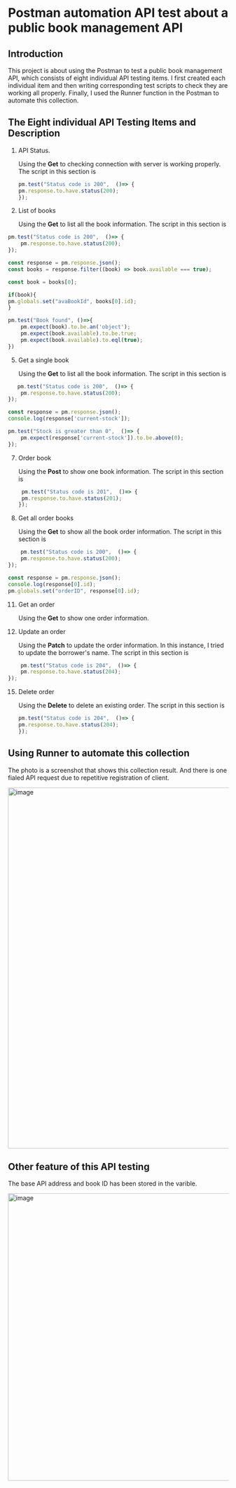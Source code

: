 # Postman automation API test about a public book management API

## Introduction
This project is about using the Postman to test a public book management API, which consists of eight individual API testing items.  I first created each individual item and then writing corresponding test scripts to check they are working all properly. Finally, I used the Runner function in the Postman to automate this collection. 

## The Eight individual API Testing Items and Description
1. API Status.

    Using the **Get** to checking connection with server is working properly. The script in this section is
    ```javascript
    pm.test("Status code is 200",  ()=> {
    pm.response.to.have.status(200);
    });
    ```
  
3. List of books
   
    Using the  **Get** to list all the book information. The script in this section is
```javascript
pm.test("Status code is 200",  ()=> {
    pm.response.to.have.status(200);
});

const response = pm.response.json();
const books = response.filter((book) => book.available === true);

const book = books[0];

if(book){
pm.globals.set("avaBookId", books[0].id);
}

pm.test("Book found", ()=>{
    pm.expect(book).to.be.an('object');
    pm.expect(book.available).to.be.true;
    pm.expect(book.available).to.eql(true);
})
```
  

5. Get a single book

      Using the  **Get** to list all the book information. The script in this section is
```javascript
   pm.test("Status code is 200",  ()=> {
    pm.response.to.have.status(200);
});

const response = pm.response.json();
console.log(response['current-stock']);

pm.test("Stock is greater than 0",  ()=> {
    pm.expect(response['current-stock']).to.be.above(0);
});
   ```
   
7. Order book

    Using the **Post** to show one book information. The script in this section is
   ```javascript
    pm.test("Status code is 201",  ()=> {
    pm.response.to.have.status(201);
   });
    ```
    
9. Get all order books

    Using the **Get** to show all the book order information. The script in this section is
```javascript
    pm.test("Status code is 200",  ()=> {
    pm.response.to.have.status(200);
});

const response = pm.response.json();
console.log(response[0].id);
pm.globals.set("orderID", response[0].id);
```
   
11. Get an order

     Using the **Get** to show one order information.
    
13. Update an order

    Using the **Patch** to update the order information. In this instance, I tried to update the borrower's name. The script in this section is
```javascript
    pm.test("Status code is 204",  ()=> {
    pm.response.to.have.status(204);
});
```
    
     
15. Delete order

    Using the **Delete** to delete an existing order. The script in this section is
    ```javascript
    pm.test("Status code is 204",  ()=> {
    pm.response.to.have.status(204);
    });
    ```

    
## Using **Runner** to automate this collection

The photo is a screenshot that shows this collection result. And there is one fialed API request due to repetitive registration of client.

<img width="1234" height="823" alt="image" src="https://github.com/user-attachments/assets/9672aa1c-4d28-48e8-947a-aac42819288f" />

## Other feature of this API testing 

The base API address and book ID has been stored in the varible.

<img width="619" height="655" alt="image" src="https://github.com/user-attachments/assets/89a043e1-595a-4087-ae96-92c31d3a58a1" />


